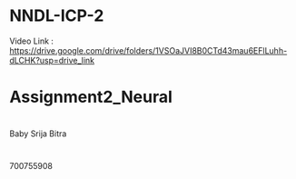 # NNDL-ICP-2
Video Link : https://drive.google.com/drive/folders/1VSOaJVI8B0CTd43mau6EFlLuhh-dLCHK?usp=drive_link
# Assignment2_Neural
#
Baby Srija Bitra
#
700755908
